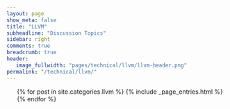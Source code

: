 ```yaml
---
layout: page
show_meta: false
title: "LLVM"
subheadline: "Discussion Topics"
sidebar: right
comments: true
breadcrumb: true
header:
   image_fullwidth: "pages/technical/llvm/llvm-header.png"
permalink: "/technical/llvm/"
---
```

<ul>
    {% for post in site.categories.llvm %}
        {% include _page_entries.html %}
    {% endfor %}
</ul>